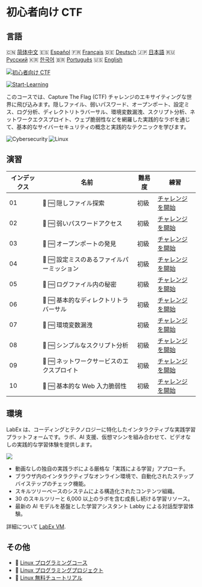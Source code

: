 # 初心者向け CTF

## 言語

🇨🇳 [简体中文](README_zh.md) 🇪🇸 [Español](README_es.md) 🇫🇷 [Français](README_fr.md) 🇩🇪 [Deutsch](README_de.md) 🇯🇵 [日本語](README_ja.md) 🇷🇺 [Русский](README_ru.md) 🇰🇷 [한국어](README_ko.md) 🇧🇷 [Português](README_pt.md) 🇺🇸 [English](README.md) 

[![初心者向け CTF](https://cover-creator.labex.io/ctf-for-beginners.png?lang=ja)](https://labex.io/ja/courses/ctf-for-beginners)

[![Start-Learning](https://img.shields.io/badge/Start-Learning-whitesmoke?style=for-the-badge)](https://labex.io/ja/courses/ctf-for-beginners)

このコースでは、Capture The Flag (CTF) チャレンジのエキサイティングな世界に飛び込みます。隠しファイル、弱いパスワード、オープンポート、設定ミス、ログ分析、ディレクトリトラバーサル、環境変数漏洩、スクリプト分析、ネットワークエクスプロイト、ウェブ脆弱性などを網羅した実践的なラボを通じて、基本的なサイバーセキュリティの概念と実践的なテクニックを学びます。

![Cybersecurity](https://img.shields.io/badge/Cybersecurity-whitesmoke?style=for-the-badge&logo=cybersecurity)
![Linux](https://img.shields.io/badge/Linux-whitesmoke?style=for-the-badge&logo=linux)


## 演習

|   インデックス | 名前                                       | 難易度   | 練習                                                                                                                |
|----------------|--------------------------------------------|----------|---------------------------------------------------------------------------------------------------------------------|
|             01 | 🎯 🆓 隠しファイル探索                     | 初級     | <a target='_blank' href='https://labex.io/ja/labs/linux-hidden-file-hunt-596219'>チャレンジを開始</a>               |
|             02 | 🎯 🆓 弱いパスワードアクセス               | 初級     | <a target='_blank' href='https://labex.io/ja/labs/linux-weak-password-access-596224'>チャレンジを開始</a>           |
|             03 | 🎯 🆓 オープンポートの発見                 | 初級     | <a target='_blank' href='https://labex.io/ja/labs/linux-open-port-discovery-596222'>チャレンジを開始</a>            |
|             04 | 🎯 🆓 設定ミスのあるファイルパーミッション | 初級     | <a target='_blank' href='https://labex.io/ja/labs/linux-misconfigured-file-permissions-596218'>チャレンジを開始</a> |
|             05 | 🎯 🆓 ログファイル内の秘密                 | 初級     | <a target='_blank' href='https://labex.io/ja/labs/linux-log-file-secret-596220'>チャレンジを開始</a>                |
|             06 | 🎯 🆓 基本的なディレクトリトラバーサル     | 初級     | <a target='_blank' href='https://labex.io/ja/labs/linux-basic-directory-traversal-596215'>チャレンジを開始</a>      |
|             07 | 🎯 🆓 環境変数漏洩                         | 初級     | <a target='_blank' href='https://labex.io/ja/labs/linux-environment-variable-leak-596217'>チャレンジを開始</a>      |
|             08 | 🎯 🆓 シンプルなスクリプト分析             | 初級     | <a target='_blank' href='https://labex.io/ja/labs/linux-simple-script-analysis-596223'>チャレンジを開始</a>         |
|             09 | 🎯 🆓 ネットワークサービスのエクスプロイト | 初級     | <a target='_blank' href='https://labex.io/ja/labs/linux-network-service-exploit-596221'>チャレンジを開始</a>        |
|             10 | 🎯 🆓 基本的な Web 入力脆弱性              | 初級     | <a target='_blank' href='https://labex.io/ja/labs/linux-basic-web-input-vulnerability-596216'>チャレンジを開始</a>  |

## 環境

LabEx は、コーディングとテクノロジーに特化したインタラクティブな実践学習プラットフォームです。ラボ、AI 支援、仮想マシンを組み合わせて、ビデオなしの実践的な学習体験を提供します。

![](https://tutorial-screenshot.getvm.io/images/vm-1725247253.png)

- 動画なしの独自の実践ラボによる厳格な「実践による学習」アプローチ。
- ブラウザ内のインタラクティブなオンライン環境で、自動化されたステップバイステップのチェック機能。
- スキルツリーベースのシステムによる構造化されたコンテンツ組織。
- 30 のスキルツリーと 6,000 以上のラボを含む成長し続ける学習リソース。
- 最新の AI モデルを基盤とした学習アシスタント Labby による対話型学習体験。

詳細について [LabEx VM](https://support.labex.io/using-labex/virtual-machine).

## その他

- 🔗 [Linux プログラミングコース](https://github.com/labex-labs/awesome-programming-courses)
- 🔗 [Linux プログラミングプロジェクト](https://github.com/labex-labs/awesome-programming-projects)
- 🔗 [Linux 無料チュートリアル](https://github.com/labex-labs/linux-free-tutorials)

